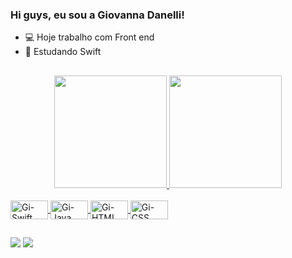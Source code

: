 ### Hi guys, eu sou a Giovanna Danelli! 

- 💻 Hoje trabalho com Front end
- 📖  Estudando Swift

##

<div align="center">
  <a href="https://github.com/GiovannaDP">
  <img height="180em" src="https://github-readme-stats.vercel.app/api?username=GiovannaDP&show_icons=true&theme=tokyonight&include_all_commits=true&count_private=true"/>
  <img height="180em" src="https://github-readme-stats.vercel.app/api/top-langs/?username=GiovannaDP&layout=compact&langs_count=7&theme=tokyonight"/>
</div>
  
<div style="display: inline_block"><br>
  <img align="center" alt="Gi-Swift" height="30" width="60" src="https://img.shields.io/badge/Swift-FA7343?style=for-the-badge&logo=swift&logoColor=white">
  <img align="center" alt="Gi-Java" height="30" width="60" src="https://img.shields.io/badge/Java-ED8B00?style=for-the-badge&logo=java&logoColor=white">
  <img align="center" alt="Gi-HTML" height="30" width="60" src="https://img.shields.io/badge/HTML5-E34F26?style=for-the-badge&logo=html5&logoColor=white">
  <img align="center" alt="Gi-CSS" height="30" width="60" src="https://img.shields.io/badge/CSS3-1572B6?style=for-the-badge&logo=css3&logoColor=white">
</div>
  
##
  
<div> 
  <a href="https://instagram.com/gi.danelli" target="_blank"><img src="https://img.shields.io/badge/-Instagram-%23E4405F?style=for-the-badge&logo=instagram&logoColor=white" target="_blank"></a>
  <a href="https://www.linkedin.com/in/giovannadanelli" target="_blank"><img src="https://img.shields.io/badge/-LinkedIn-%230077B5?style=for-the-badge&logo=linkedin&logoColor=white" target="_blank"></a> 
 
</div>

